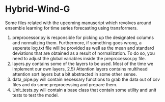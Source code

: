 # Hybrid-Wind-G
Some files related with the upcoming manuscript which revolves around ensemble learning for time series forecasting using transformers.
1) preprocessor.py is responsible for picking up the designated columns and normalizing them. Furthermore, if something goes wrong, a seperate log.txt file will be provided as well as the mean and standard deviations that are obtained as a result of normalization. To do so, you need to adjust the global variables inside the preprocessor.py file. 
2) layers.py contains some of the layers to be used. Most of the time we implement our own layers,
2.5) Attention layers contains multihead attention sort layers but a bit abstracted in some other sense.
3) data_pipe.py will contain necessary functions to grab the data out of csv files and do some preprocessing and prepare them.
4) Unit_tests.py will contain a base class that contain some utility and unit tests to test the model. 
